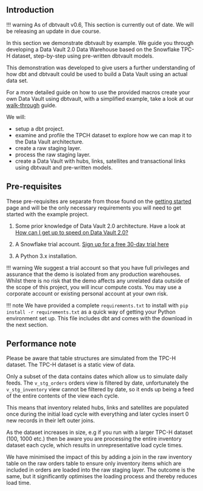 ## Introduction

!!! warning
    As of dbtvault v0.6, This section is currently out of date. We will be releasing an update in due course. 

In this section we demonstrate dbtvault by example. We guide you through developing a 
Data Vault 2.0 Data Warehouse based on the Snowflake TPC-H dataset, step-by-step using pre-written dbtvault models.

This demonstration was developed to give users a further understanding of how dbt and dbtvault could be used to build
a Data Vault using an actual data set.  

For a more detailed guide on how to use the provided macros create your own Data Vault using dbtvault, 
with a simplified example, take a look at our [walk-through](../walkthrough/wt_getting_started.md) guide.

We will:

- setup a dbt project.
- examine and profile the TPCH dataset to explore how we can map it to the Data Vault architecture.
- create a raw staging layer.
- process the raw staging layer.
- create a Data Vault with hubs, links, satellites and transactional links using dbtvault and pre-written models.

## Pre-requisites

These pre-requisites are separate from those found on the [getting started](../walkthrough/wt_getting_started.md) page and will 
be the only necessary requirements you will need to get started with the example project. 

1. Some prior knowledge of Data Vault 2.0 architecture. Have a look at
[How can I get up to speed on Data Vault 2.0?](../index.md#how-can-i-get-up-to-speed-on-data-vault-20)

2. A Snowflake trial account. [Sign up for a free 30-day trial here](https://trial.snowflake.com/ab/)

3. A Python 3.x installation.

!!! warning
    We suggest a trial account so that you have full privileges and assurance that the demo is isolated from any
    production warehouses. Whilst there is no risk that the demo affects any unrelated data outside of the 
    scope of this project, you will incur compute costs. 
    You may use a corporate account or existing personal account at your own risk.

!!! note
    We have provided a complete ```requirements.txt``` to install with ```pip install -r requirements.txt```
    as a quick way of getting your Python environment set up. This file includes dbt and comes with the download in the 
    next section.

## Performance note

Please be aware that table structures are simulated from the TPC-H dataset. The TPC-H dataset is a static view of data. 

Only a subset of the data contains dates which allow us to simulate daily feeds. The ```v_stg_orders``` orders view is 
filtered by date, unfortunately the ```v_stg_inventory``` view cannot be filtered by date, so it ends up being a feed of 
the entire contents of the view each cycle. 

This means that inventory related hubs, links and satellites are populated once during the initial load cycle with 
everything and later cycles insert 0 new records in their left outer joins. 

As the dataset increases in size, e.g if you run with a larger TPC-H dataset (100, 1000 etc.) then be aware you are 
processing the entire inventory dataset each cycle, which results in unrepresentative load cycle times.

We have minimised the impact of this by adding a join in the raw inventory table on the raw orders table to ensure only 
inventory items which are included in orders are loaded into the raw staging layer. The outcome is the same, but it 
significantly optimises the loading process and thereby reduces load time.